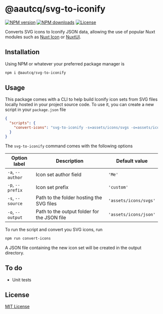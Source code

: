 # @aautcq/svg-to-iconify

[![NPM version][npm-version-src]][npm-version-href]
[![NPM downloads][npm-downloads-src]][npm-downloads-href]
[![License][license-src]][license-href]

Converts SVG icons to Iconify JSON data, allowing the use of popular Nuxt modules such as [Nuxt Icon](https://nuxt.com/modules/icon) or [NuxtUI](https://nuxt.com/modules/ui).

## Installation

Using NPM or whatever your preferred package manager is

```bash
npm i @aautcq/svg-to-iconify
```

## Usage

This package comes with a CLI to help build Iconify icon sets from SVG files locally hosted in your project source code. To use it, you can create a new script in your `package.json` file

```json
{
  "scripts": {
    "convert-icons": "svg-to-iconify -s=assets/icons/svgs -o=assets/icons/json"
  }
}
```

The `svg-to-iconify` command comes with the following options

| Option label | Description | Default value |
| ------------ | ----------- | ------------- |
| `-a`, `--author` | Icon set author field | `'Me'` |
| `-p`, `--prefix` | Icon set prefix | `'custom'` |
| `-s`, `--source` | Path to the folder hosting the SVG files | `'assets/icons/svgs'` |
| `-o`, `--output` | Path to the output folder for the JSON file | `'assets/icons/json'` |

To run the script and convert you SVG icons, run

```bash
npm run convert-icons
```

A JSON file containing the new icon set will be created in the output directory.

## To do

- Unit tests

## License

[MIT License](https://github.com/aautcq/svg-to-iconify/blob/master/LICENSE)

<!-- Badges -->
[npm-version-src]: https://img.shields.io/npm/v/@aautcq/svg-to-iconify/latest.svg?style=flat&colorA=18181B&colorB=28CF8D
[npm-version-href]: https://npmjs.com/package/@aautcq/svg-to-iconify

[npm-downloads-src]: https://img.shields.io/npm/dm/@aautcq/svg-to-iconify.svg?style=flat&colorA=18181B&colorB=28CF8D
[npm-downloads-href]: https://npmjs.com/package/@aautcq/svg-to-iconify

[license-src]: https://img.shields.io/github/license/aautcq/svg-to-iconify.svg?style=flat&colorA=18181B&colorB=28CF8D
[license-href]: https://github.com/aautcq/svg-to-iconify/blob/master/LICENSE
